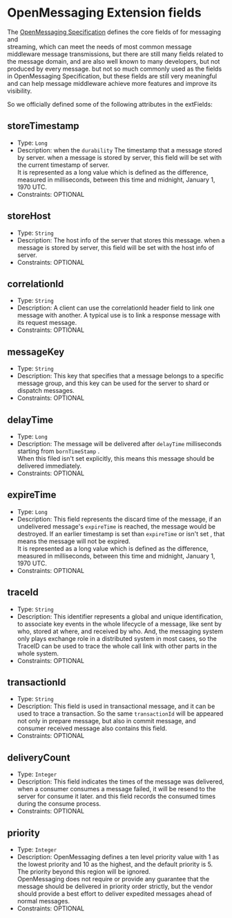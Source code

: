 # OpenMessaging Extension fields
The [OpenMessaging Specification](./specification-schema.md) defines the core fields of for messaging and  
streaming, which can meet the needs of most common message middleware 
message transmissions, but there are still many fields related to the message 
domain, and are also well known to many developers, but not produced by every 
message. but not so much commonly used as the fields in OpenMessaging 
Specification, but these fields are still very meaningful and can help message 
middleware achieve more features and improve its visibility.       

So we officially defined some of the following attributes in the extFields: 

## storeTimestamp
   - Type: `Long` 
   - Description: when the `durability` The timestamp that a message stored by server. when a 
   message is stored by server, this field will be set with the current 
   timestamp of server.  
   It is represented as a long value which is defined as the difference, 
   measured in milliseconds, between this time and midnight, January 1, 1970 
   UTC.       
   - Constraints: OPTIONAL 
   
## storeHost
   - Type: `String`
   - Description: The host info of the server that stores this message. when a 
   message is stored by server, this field will be set with the host info of 
   server.
   - Constraints: OPTIONAL
   
## correlationId
   - Type: `String`
   - Description: A client can use the correlationId header field to link one 
   message with another. A typical use is to link a response message with its 
   request message.
   - Constraints: OPTIONAL

## messageKey
   - Type: `String`
   - Description: This key that specifies that a message belongs to a specific 
   message group, and this key can be used for the server to shard or
     dispatch messages.
   - Constraints: OPTIONAL

## delayTime
   - Type: `Long`
   - Description: The message will be delivered after `delayTime` milliseconds 
   starting from `bornTimeStamp` .      
   When this filed isn't set explicitly, this means this message should be 
   delivered immediately.
   - Constraints: OPTIONAL
   
## expireTime
   - Type: `Long` 
   - Description: This field represents the discard time of the message, if an 
   undelivered message's `expireTime` is reached, the message would be 
   destroyed. If an earlier timestamp is set than `expireTime` or isn't set 
   , that means the message will not be expired.       
   It is represented as a long value which is defined as the difference, 
   measured in milliseconds, between this time and midnight, January 1, 1970 
   UTC.
   - Constraints: OPTIONAL
   
   
## traceId
   - Type: `String`
   - Description: This identifier represents a global and unique 
   identification, to associate key events in the whole lifecycle of a message,
   like sent by who, stored at where, and received by who. And, the messaging 
   system only plays exchange role in a distributed system in most cases,
   so the TraceID can be used to trace the whole call link with other parts in 
   the whole system.
   - Constraints: OPTIONAL

## transactionId
   - Type: `String`
   - Description: This field is used in transactional message, and it can be 
   used to trace a transaction. So the same `transactionId` will be appeared 
   not only in prepare message, but also in commit message, and consumer 
   received message also contains this field.
   - Constraints: OPTIONAL
   
## deliveryCount
   - Type: `Integer`
   - Description:  This field indicates the times of the message was 
   delivered, when a consumer consumes a message failed, it will be resend to 
   the server for consume it later. and this field records the consumed times 
   during the consume process.
   - Constraints: OPTIONAL
   
  
## priority
   - Type: `Integer`
   - Description: OpenMessaging defines a ten level priority value with 1 as 
   the lowest priority and 10 as the highest, and the default priority is 5. 
   The priority beyond this region will be ignored.      
   OpenMessaging does not require or provide any guarantee that the message 
   should be delivered  in priority order strictly, but the vendor should 
   provide a best effort to deliver expedited messages ahead of normal 
   messages.
   - Constraints: OPTIONAL